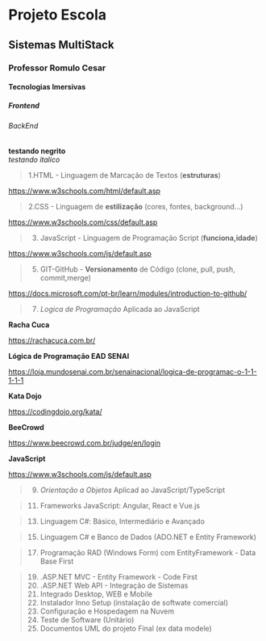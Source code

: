 <h1> Projeto Escola </h1>
<h2> Sistemas MultiStack</h2>
<h3> Professor Romulo Cesar </h3>
<h4> Tecnologias Imersivas </h4>
<h5> Frontend </h5>
<h6> BackEnd </h6>

**testando negrito**<br>
*testando italico*

>1.HTML - Linguagem de Marcação de Textos (**estruturas**)<br>

https://www.w3schools.com/html/default.asp

>2.CSS - Linguagem de **estilização** (cores, fontes, background...)<br>

https://www.w3schools.com/css/default.asp

>3. JavaScript - Linguagem de Programação Script (**funciona,idade**)<br>

https://www.w3schools.com/js/default.asp

>5. GIT-GitHub - **Versionamento** de Código (clone, pull, push, commit,merge)<br>

https://docs.microsoft.com/pt-br/learn/modules/introduction-to-github/

>7. *Logica de Programação* Aplicada ao JavaScript<br>

**Racha Cuca**

https://rachacuca.com.br/

**Lógica de Programação EAD SENAI**

https://loja.mundosenai.com.br/senainacional/logica-de-programac-o-1-1-1-1-1

**Kata Dojo**

https://codingdojo.org/kata/

**BeeCrowd**

https://www.beecrowd.com.br/judge/en/login

**JavaScript**

https://www.w3schools.com/js/default.asp


>9. *Orientação a Objetos* Aplicad ao JavaScript/TypeScript<br>



>11. Frameworks JavaScript: Angular, React e Vue.js<br>



>13. Linguagem C#: Básico, Intermediário e Avançado<br>



>15. Linguagem C# e Banco de Dados (ADO.NET e Entity Framework)<br>



>17. Programação RAD (Windows Form) com EntityFramework - Data Base First<br>



>19. .ASP.NET MVC - Entity Framework - Code First<br>
>20. .ASP.NET Web API - Integração de Sistemas<br>
>21. Integrado Desktop, WEB e Mobile<br>
>22. Instalador Inno Setup (instalação de softwate comercial)<br>
>23. Configuração e Hospedagem na Nuvem<br>
>24. Teste de Software (Unitário)<br>
>25. Documentos UML do projeto Final (ex data modele)
